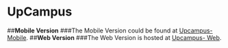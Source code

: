 # UpCampus
##**Mobile Version**
###The Mobile Version could be found at [Upcampus- Mobile](https://github.com/cloneartist/upcampus).
##**Web Version**
###The Web Version is hosted at [Upcampus- Web](https://cosmic-dolphin-a26805.netlify.app/).
